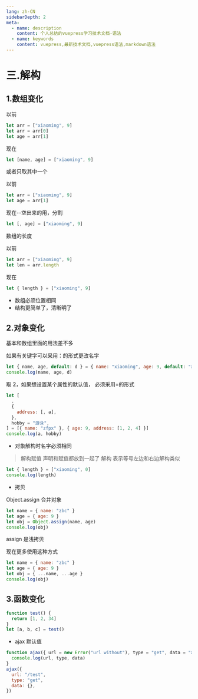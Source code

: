 ```yaml
---
lang: zh-CN
sidebarDepth: 2
meta:
  - name: description
    content: 个人总结的vuepress学习技术文档-语法
  - name: keywords
    content: vuepress,最新技术文档,vuepress语法,markdown语法
---
```


# 三.解构

## 1.数组变化

以前

```js
let arr = ["xiaoming", 9]
let arr = arr[0]
let age = arr[1]
```

现在

```js
let [name, age] = ["xiaoming", 9]
```

或者只取其中一个

以前

```js
let arr = ["xiaoming", 9]
let age = arr[1]
```

现在--空出来的用，分割

```js
let [, age] = ["xiaoming", 9]
```

数组的长度

以前

```js
let arr = ["xiaoming", 9]
let len = arr.length
```

现在

```js
let { length } = ["xiaoming", 9]
```

- 数组必须位置相同
- 结构更简单了，清晰明了

## 2.对象变化

基本和数组里面的用法差不多

如果有关键字可以采用：的形式更改名字

```js
let { name, age, default: d } = { name: "xiaoming", age: 9, default: "xxx" }
console.log(name, age, d)
```

取 2，如果想设置某个属性的默认值， 必须采用=的形式

```js
let [
  ,
  {
    address: [, a],
  },
  hobby = "游泳",
] = [{ name: "zfpx" }, { age: 9, address: [1, 2, 4] }]
console.log(a, hobby)
```

- 对象解构时名字必须相同

> 解构赋值 声明和赋值都放到一起了
> 解构 表示等号左边和右边解构类似

```js
let { length } = ["xiaoming", 0]
console.log(length)
```
- 拷贝

Object.assign 合并对象

```js
let name = { name: "zbc" }
let age = { age: 9 }
let obj = Object.assign(name, age)
console.log(obj)
```

assign 是浅拷贝

现在更多使用这种方式

```js
let name = { name: "zbc" }
let age = { age: 9 }
let obj = { ...name, ...age }
console.log(obj)
```

## 3.函数变化

```js
function test() {
  return [1, 2, 34]
}
let [a, b, c] = test()
```

- ajax 默认值

```js
function ajax({ url = new Error("url without"), type = "get", data = "xxx" }) {
  console.log(url, type, data)
}
ajax({
  url: "/test",
  type: "get",
  data: {},
})
```
